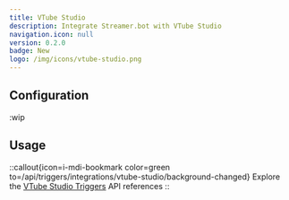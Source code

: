```yaml
---
title: VTube Studio
description: Integrate Streamer.bot with VTube Studio
navigation.icon: null
version: 0.2.0
badge: New
logo: /img/icons/vtube-studio.png
---
```


## Configuration
:wip

## Usage
::callout{icon=i-mdi-bookmark color=green to=/api/triggers/integrations/vtube-studio/background-changed}
Explore the [VTube Studio Triggers](/api/triggers/integrations/vtube-studio/background-changed) API references
::